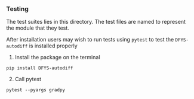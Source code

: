 
### Testing

The test suites lies in this directory. The test files are named to represent the module that they test.

After installation users may wish to run tests using `pytest` to test the `DFYS-autodiff` is installed properly

1. Install the package on the terminal
```
pip install DFYS-autodiff
```

2. Call pytest

```
pytest --pyargs gradpy
```
